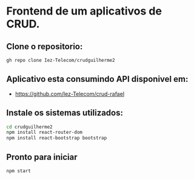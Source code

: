 # Frontend de um aplicativos de CRUD.

## Clone o repositorio:

```bash
gh repo clone Iez-Telecom/crudguilherme2
```

## Aplicativo esta consumindo API disponivel em:

- https://github.com/Iez-Telecom/crud-rafael


## Instale os sistemas utilizados:

```bash
cd crudguilherme2
npm install react-router-dom
npm install react-bootstrap bootstrap
```

## Pronto para iniciar

```bash
npm start
```
